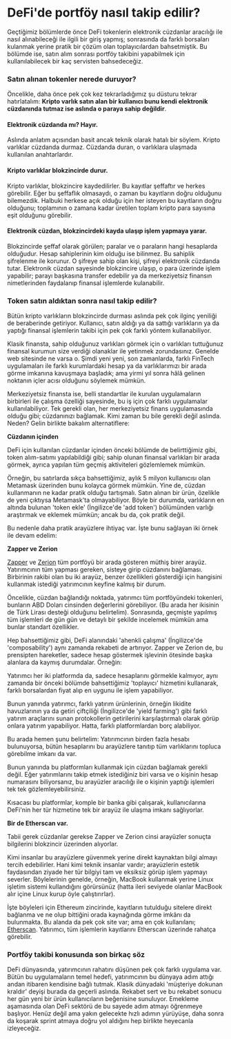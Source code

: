 # DeFi'de portföy nasıl takip edilir?

Geçtiğimiz bölümlerde önce DeFi tokenlerin elektronik cüzdanlar aracılığı ile nasıl alınabileceği ile ilgili bir giriş yapmış; sonrasında da farklı borsaları kulanmak yerine pratik bir çözüm olan toplayıcılardan bahsetmiştik. Bu bölümde ise, satın alım sonrası portföy takibini yapabilmek için kullanılabilecek bir kaç servisten bahsedeceğiz.

### Satın alınan tokenler nerede duruyor?

Öncelikle, daha önce pek çok kez tekrarladığımız şu düsturu tekrar hatırlatalım: **Kripto varlık satın alan bir kullanıcı bunu kendi elektronik cüzdanında tutmaz ise aslında o paraya sahip değildir**.

#### Elektronik cüzdanda mı? Hayır.

Aslında anlatım açısından basit ancak teknik olarak hatalı bir söylem. Kripto varlıklar cüzdanda durmaz. Cüzdanda duran, o varlıklara ulaşmada kullanılan anahtarlardır.

#### **Kripto varlıklar blokzincirde durur.**

Kripto varlıklar, blokzincire kaydedilirler. Bu kayıtlar şeffaftır ve herkes görebilir. Eğer bu şeffaflık olmasaydı, o zaman bu kayıtların doğru olduğunu bilemezdik. Halbuki herkese açık olduğu için her isteyen bu kayıtların doğru olduğunu; toplamının o zamana kadar üretilen toplam kripto para sayısına eşit olduğunu görebilir.

#### **Elektronik cüzdan, blokzincirdeki kayda ulaşıp işlem yapmaya yarar.**

Blokzincirde şeffaf olarak görülen; paralar ve o paraların hangi hesaplarda olduğudur. Hesap sahiplerinin kim olduğu ise bilinmez. Bu sahiplik şifrelenme ile korunur. O şifreye sahip olan kişi, şifreyi elektronik cüzdanda tutar. Elektronik cüzdan sayesinde blokzincire ulaşıp, o para üzerinde işlem yapabilir; parayı başkasına transfer edebilir ya da merkeziyetsiz finansın nimetlerinden faydalanıp finansal işlemlerde kulanabilir.

### Token satın aldıktan sonra nasıl takip edilir?

Bütün kripto varlıkların blokzincirde durması aslında pek çok ilginç yeniliği de beraberinde getiriyor. Kullanıcı, satın aldığı ya da sattığı varlıkların ya da yaptığı finansal işlemlerin takibi için pek çok farklı yöntem kullanabiliyor.

Klasik finansta, sahip olduğunuz varlıkları görmek için o varlıkları tuttuğunuz finansal kurumun size verdiği olanaklar ile yetinmek zorundasınız. Genelde web sitesinde ne varsa o. Şimdi yeni yeni, son zamanlarda, farklı FinTech uygulamaları ile farklı kurumlardaki hesap ya da varlıklarımızı bir arada görme imkanına kavuşmaya başladık; ama yirmi yıl sonra hâlâ gelinen noktanın içler acısı olduğunu söylemek mümkün.

Merkeziyetsiz finansta ise, belli standartlar ile kurulan uygulamaların birbirleri ile çalışma özelliği sayesinde, bu iş için çok farklı uygulamalar kullanılabiliyor. Tek gerekli olan, her merkeziyetsiz finans uygulamasında olduğu gibi; cüzdanınızı bağlamak. Kimi zaman bu bile gerekli değil aslında. Neden? Gelin birlikte bakalım alternatiflere:

**Cüzdanın içinden**

DeFi için kullanılan cüzdanlar içinden önceki bölümde de belirttiğimiz gibi, token alım-satımı yapılabildiği gibi; sahip olunan finansal varlıkları bir arada görmek, ayrıca yapılan tüm geçmiş aktiviteleri gözlemlemek mümkün.

Örneğin, bu satırlarda sıkça bahsettiğimiz, aylık 5 milyon kullanıcısı olan Metamask üzerinden bunu kolayca görmek mümkün. Yine de, cüzdan kullanmanın ne kadar pratik olduğu tartışmalı. Satın alınan bir ürün, özelikle de yeni çıktıysa Metamask'ta olmayabiliyor. Böyle bir durumda, varlıkların en altında bulunan 'token ekle' \(İngilizce'de 'add token'\) bölümünden varlığı araştırmak ve eklemek mümkün; ancak bu da, çok pratik değil.

Bu nedenle daha pratik arayüzlere ihtiyaç var. İşte bunu sağlayan iki örnek ile devam edelim:

**Zapper ve Zerion**

[Zapper](https://zapper.fi/) ve [Zerion](https://zerion.io/) tüm portföyü bir arada gösteren müthiş birer arayüz. Yatırımcının tüm yapması gereken, sisteye girip cüzdanını bağlaması. Birbirinin rakibi olan bu iki arayüz, benzer özellikleri gösterdiği için hangisini kullanmak istediği yatırımcının keyfine kalmış bir durum.

Öncelikle, cüzdan bağlandığı noktada, yatırımcı tüm portföyündeki tokenleri, bunların ABD Doları cinsinden değerlerini görebiliyor. \(Bu arada her ikisinin de Türk Lirası desteği olduğunu belirtelim\). Sonrasında, geçmişte yapılmış tüm işlemleri de gün gün ve detaylı bir şekilde incelemek mümkün ama bunlar standart özellikler.

Hep bahsettiğimiz gibi, DeFi alanındaki 'ahenkli çalışma' \(İngilizce'de 'composability'\) aynı zamanda rekabeti de artırıyor. Zapper ve Zerion de,  bu prensipten hareketler, sadece hesap göstermek işlevinin ötesinde başka alanlara da kaymış durumdalar. Örneğin:

Yatırımcı her iki platformda da, sadece hesaplarını görmekle kalmıyor,  aynı zamanda bir önceki bölümde bahsettiğimiz 'toplayıcı' hizmetini kullanarak, farklı borsalardan fiyat alıp en uygunu ile işlem yapabiliyor.

Bunun yanında yatırımcı, farklı yatırım ürünlerinin, örneğin likidite havuzlarının ya da getiri çiftçiliği \(İngilizce'de 'yield farming'\) gibi farklı yatırım araçlarını sunan protokollerin getirilerini karşılaştırmalı olarak görüp onlara yatırım yapabiliyor. Hatta, farklı platformlardan borç alabiliyor.

Bu arada hemen şunu belirtelim: Yatırımcının birden fazla hesabı bulunuyorsa, bütün hesaplarını bu arayüzlere tanıtıp tüm varlıklarını topluca görebilme imkanı da var.

Bunun yanında bu platformları kullanmak için cüzdan bağlamak gerekli değil. Eğer yatırımlarını takip etmek istediğiniz biri varsa ve o kişinin hesap numarasını biliyorsanız, bu arayüzler aracılığı ile o kişinin yaptığı işlemleri tek tek gözlemleyebilirsiniz.

Kısacası bu platformlar, komple bir banka gibi çalışarak, kullanıcılarına DeFi'nin her tür hizmetine tek bir arayüz ile ulaşma imkanı sağlıyorlar.

**Bir de Etherscan var.** 

Tabii gerek cüzdanlar gerekse Zapper ve Zerion cinsi arayüzler sonuçta bilgilerini blokzincir üzerinden alıyorlar.

Kimi insanlar bu arayüzlere güvenmek yerine direkt kaynaktan bilgi almayı tercih edebilirler. Hani kimi teknik insanlar vardır; arayüzlerin estetik faydasından ziyade her tür bilgiyi tam ve eksiksiz görüp işlem yapmayı severler. Böylelerinin genelde, örneğin, MacBook kullanmak yerine Linux işletim sistemi kullandığını görürsünüz \(hatta ileri seviyede olanlar MacBook alır içine Linux kurup öyle çalıştırırlar\).

İşte böyleleri için Ethereum zincirinde, kayıtların tutulduğu sitelere direkt bağlanma ve ne olup bittiğini orada kaynağında görme imkânı da bulunmakta. Bu alanda da pek çok site var; ama en çok kullanılanı; [Etherscan](https://etherscan.io/). Yatırımcı, tüm işlemlerin kayıtlarını Etherscan üzerinde rahatça görebilir. 

### Portföy takibi konusunda son birkaç söz

DeFi dünyasında, yatırımcının rahatını düşünen pek çok farklı uygulama var. Bütün bu uygulamaların temel hedefi, yatırımcının bu dünyaya adım attığı andan itibaren kendisine bağlı tutmak. Klasik dünyadaki 'müşteriye dokunan kraldır' deyişi burada da geçerli aslında. Rekabet sert ve bu rekabet sonucu her gün yeni bir ürün kullanıcıların beğenisine sunuluyor. Emekleme aşamasında olan DeFi sektörü de bu sayede adım atmayı öğrenmeye başlıyor. Henüz değil ama yakın gelecekte hızlı adımın yürüyüşe, daha sonra da koşarak sprint atmaya doğru yol aldığını hep birlikte heyecanla izleyeceğiz.

